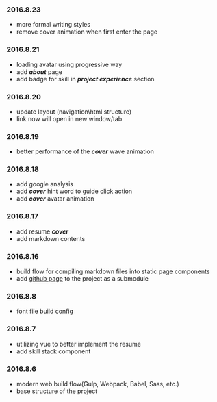 ### 2016.8.23
* more formal writing styles
* remove cover animation when first enter the page
### 2016.8.21
* loading avatar using progressive way
* add ***about*** page
* add badge for skill in ***project experience*** section

### 2016.8.20
* update layout (navigation\html structure)
* link now will open in new window/tab

### 2016.8.19
* better performance of the ***cover*** wave animation

### 2016.8.18
* add google analysis
* add ***cover*** hint word to guide click action
* add ***cover*** avatar animation

### 2016.8.17
* add resume ***cover***
* add markdown contents

### 2016.8.16
* build flow for compiling markdown files into static page components
* add [github page](https://github.com/tankiJong/tankijong.github.io/) to the project as a submodule

### 2016.8.8
* font file build config

### 2016.8.7
* utilizing vue to better implement the resume
* add skill stack component

### 2016.8.6
* modern web build flow(Gulp, Webpack, Babel, Sass, etc.)
* base structure of the project
